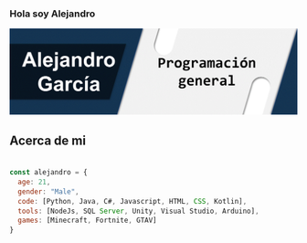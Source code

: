 ### Hola soy Alejandro

![Mis habilidades](https://github.com/agarciacor/agarciacor/blob/main/MisHabilidades.gif?raw=true)

<div>
</div>

## Acerca de mi

```js

const alejandro = {
  age: 21,
  gender: "Male",
  code: [Python, Java, C#, Javascript, HTML, CSS, Kotlin],
  tools: [NodeJs, SQL Server, Unity, Visual Studio, Arduino],
  games: [Minecraft, Fortnite, GTAV]
}

```

<!--
**agarciacor/agarciacor** is a ✨ _special_ ✨ repository because its `README.md` (this file) appears on your GitHub profile.

Here are some ideas to get you started:

- 🔭 I’m currently working on ...
- 🌱 I’m currently learning ...
- 👯 I’m looking to collaborate on ...
- 🤔 I’m looking for help with ...
- 💬 Ask me about ...
- 📫 How to reach me: ...
- 😄 Pronouns: ...
- ⚡ Fun fact: ...
-->
